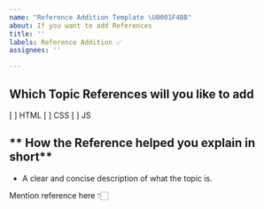 ```yaml
---
name: "Reference Addition Template \U0001F4BB"
about: If you want to add References
title: ''
labels: Reference Addition ✅
assignees: ''

---
```


## Which Topic References will you like to add 
[ ] HTML
[ ] CSS
[ ] JS

## ** How the Reference helped you explain in short**
- A clear and concise description of what the topic is.

Mention reference here 👇🏻
